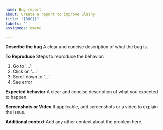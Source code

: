 ```yaml
---
name: Bug report
about: Create a report to improve Slashy.
title: "[BUG]["
labels: ''
assignees: omznc

---
```


**Describe the bug**
A clear and concise description of what the bug is.

**To Reproduce**
Steps to reproduce the behavior:
1. Go to '...'
2. Click on '....'
3. Scroll down to '....'
4. See error

**Expected behavior**
A clear and concise description of what you expected to happen.

**Screenshots or Video**
If applicable, add screenshots or a video to explain the issue.

**Additional context**
Add any other context about the problem here.
